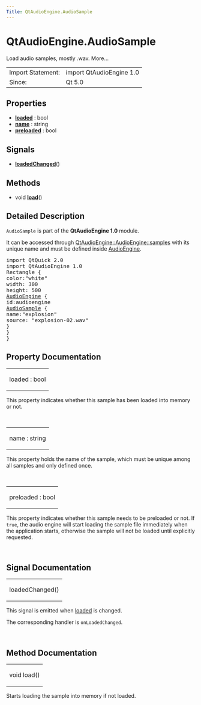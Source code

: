 ```yaml
---
Title: QtAudioEngine.AudioSample
---
```


# QtAudioEngine.AudioSample

<span class="subtitle"></span>
<!-- $$$AudioSample-brief -->
<p>Load audio samples, mostly .wav. More...</p>
<!-- @@@AudioSample -->
<table class="alignedsummary">
<tr><td class="memItemLeft rightAlign topAlign"> Import Statement:</td><td class="memItemRight bottomAlign"> import QtAudioEngine 1.0</td></tr><tr><td class="memItemLeft rightAlign topAlign"> Since:</td><td class="memItemRight bottomAlign">  Qt 5.0</td></tr></table><ul>
</ul>
<h2 id="properties">Properties</h2>
<ul>
<li class="fn"><b><b><a href="#loaded-prop">loaded</a></b></b> : bool</li>
<li class="fn"><b><b><a href="#name-prop">name</a></b></b> : string</li>
<li class="fn"><b><b><a href="#preloaded-prop">preloaded</a></b></b> : bool</li>
</ul>
<h2 id="signals">Signals</h2>
<ul>
<li class="fn"><b><b><a href="#loadedChanged-signal">loadedChanged</a></b></b>()</li>
</ul>
<h2 id="methods">Methods</h2>
<ul>
<li class="fn">void <b><b><a href="#load-method">load</a></b></b>()</li>
</ul>
<!-- $$$AudioSample-description -->
<h2 id="details">Detailed Description</h2>
</p>
<p><code>AudioSample</code> is part of the <b>QtAudioEngine 1.0</b> module.</p>
<p>It can be accessed through <a href="QtAudioEngine.AudioEngine.md#samples-prop">QtAudioEngine::AudioEngine::samples</a> with its unique name and must be defined inside <a href="QtAudioEngine.AudioEngine.md">AudioEngine</a>.</p>
<pre class="qml">import QtQuick 2.0
import QtAudioEngine 1.0
<span class="type">Rectangle</span> {
<span class="name">color</span>:<span class="string">&quot;white&quot;</span>
<span class="name">width</span>: <span class="number">300</span>
<span class="name">height</span>: <span class="number">500</span>
<span class="type"><a href="QtAudioEngine.AudioEngine.md">AudioEngine</a></span> {
<span class="name">id</span>:<span class="name">audioengine</span>
<span class="type"><a href="index.html">AudioSample</a></span> {
<span class="name">name</span>:<span class="string">&quot;explosion&quot;</span>
<span class="name">source</span>: <span class="string">&quot;explosion-02.wav&quot;</span>
}
}
}</pre>
<!-- @@@AudioSample -->
<h2>Property Documentation</h2>
<!-- $$$loaded -->
<table class="qmlname"><tr valign="top" id="loaded-prop"><td class="tblQmlPropNode"><p><span class="name">loaded</span> : <span class="type">bool</span></p></td></tr></table><p>This property indicates whether this sample has been loaded into memory or not.</p>
<!-- @@@loaded -->
<br/>
<!-- $$$name -->
<table class="qmlname"><tr valign="top" id="name-prop"><td class="tblQmlPropNode"><p><span class="name">name</span> : <span class="type">string</span></p></td></tr></table><p>This property holds the name of the sample, which must be unique among all samples and only defined once.</p>
<!-- @@@name -->
<br/>
<!-- $$$preloaded -->
<table class="qmlname"><tr valign="top" id="preloaded-prop"><td class="tblQmlPropNode"><p><span class="name">preloaded</span> : <span class="type">bool</span></p></td></tr></table><p>This property indicates whether this sample needs to be preloaded or not. If <code>true</code>, the audio engine will start loading the sample file immediately when the application starts, otherwise the sample will not be loaded until explicitly requested.</p>
<!-- @@@preloaded -->
<br/>
<h2>Signal Documentation</h2>
<!-- $$$loadedChanged -->
<table class="qmlname"><tr valign="top" id="loadedChanged-signal"><td class="tblQmlFuncNode"><p><span class="name">loadedChanged</span>()</p></td></tr></table><p>This signal is emitted when <a href="#loaded-prop">loaded</a> is changed.</p>
<p>The corresponding handler is <code>onLoadedChanged</code>.</p>
<!-- @@@loadedChanged -->
<br/>
<h2>Method Documentation</h2>
<!-- $$$load -->
<table class="qmlname"><tr valign="top" id="load-method"><td class="tblQmlFuncNode"><p><span class="type">void</span> <span class="name">load</span>()</p></td></tr></table><p>Starts loading the sample into memory if not loaded.</p>
<!-- @@@load -->
<br/>

